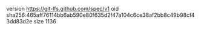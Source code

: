 version https://git-lfs.github.com/spec/v1
oid sha256:465aff76114bb6ab590e80f635d2f47a104c6ce38af2bb8c49b98cf43dd83d2e
size 1136
